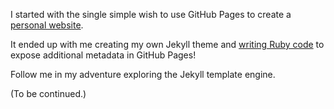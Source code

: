 I started with the single simple wish to use GitHub Pages to create a
[personal website](https://filbranden.github.io).

It ended up with me creating my own Jekyll theme and
[writing Ruby code](https://github.com/jekyll/github-metadata/pull/151)
to expose additional metadata in GitHub Pages!

Follow me in my adventure exploring the Jekyll template engine.

(To be continued.)
